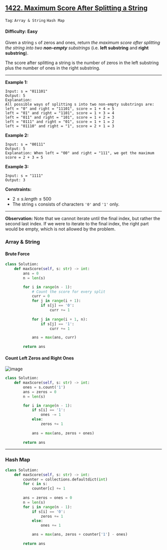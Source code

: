 ## [1422. Maximum Score After Splitting a String](https://leetcode.com/problems/maximum-score-after-splitting-a-string)

```Tag```: ```Array & String``` ```Hash Map```

#### Difficulty: Easy

Given a string ```s``` of zeros and ones, return _the maximum score after splitting the string into two __non-empty__ substrings_ (i.e. __left substring__ and __right substring__).

The score after splitting a string is the number of zeros in the left substring plus the number of ones in the right substring.

---

__Example 1:__
```
Input: s = "011101"
Output: 5 
Explanation: 
All possible ways of splitting s into two non-empty substrings are:
left = "0" and right = "11101", score = 1 + 4 = 5 
left = "01" and right = "1101", score = 1 + 3 = 4 
left = "011" and right = "101", score = 1 + 2 = 3 
left = "0111" and right = "01", score = 1 + 1 = 2 
left = "01110" and right = "1", score = 2 + 1 = 3
```

__Example 2:__
```
Input: s = "00111"
Output: 5
Explanation: When left = "00" and right = "111", we get the maximum score = 2 + 3 = 5
```

__Example 3:__
```
Input: s = "1111"
Output: 3
```

__Constraints:__

- $2 \le s.length \le 500$
- The string ```s``` consists of characters ```'0'``` and ```'1'``` only.

---

__Observation:__ Note that we cannot iterate until the final index, but rather the second last index. If we were to iterate to the final index, the right part would be empty, which is not allowed by the problem.

### Array & String

#### Brute Force

```Python
class Solution:
    def maxScore(self, s: str) -> int:
        ans = 0
        n = len(s)

        for i in range(n - 1):
            # Count the score for every split
            curr = 0
            for j in range(i + 1):
                if s[j] == '0':
                    curr += 1
            
            for j in range(i + 1, n):
                if s[j] == '1':
                    curr += 1

            ans = max(ans, curr)
    
        return ans
```

#### Count Left Zeros and Right Ones

![image](https://leetcode.com/problems/maximum-score-after-splitting-a-string/Figures/1422/1.png)

```Python
class Solution:
    def maxScore(self, s: str) -> int:
        ones = s.count('1')
        ans = zeros = 0
        n = len(s)

        for i in range(n - 1):
            if s[i] == '1':
                ones -= 1
            else:
                zeros += 1
            
            ans = max(ans, zeros + ones)
        
        return ans
```

---

### Hash Map

```Python
class Solution:
    def maxScore(self, s: str) -> int:
        counter = collections.defaultdict(int)
        for c in s:
            counter[c] += 1
        
        ans = zeros = ones = 0
        n = len(s)
        for i in range(n - 1):
            if s[i] == '0':
                zeros += 1
            else:
                ones += 1

            ans = max(ans, zeros + counter['1'] - ones)
        
        return ans
```

